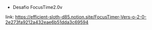 - Desafio FocusTime2.0v

link: https://efficient-sloth-d85.notion.site/FocusTimer-Vers-o-2-0-2e273fa9212a432eae6b51dda3c69594